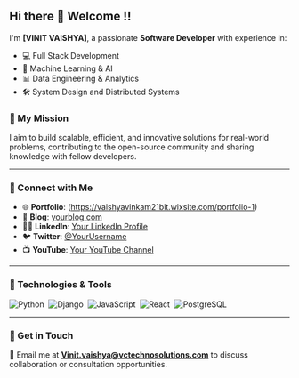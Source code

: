 ## Hi there 👋 Welcome !!

I'm **[VINIT VAISHYA]**, a passionate **Software Developer** with experience in:
- 💻 Full Stack Development
- 🧠 Machine Learning & AI
- 📊 Data Engineering & Analytics
- 🛠️ System Design and Distributed Systems

### 🚀 My Mission
I aim to build scalable, efficient, and innovative solutions for real-world problems, contributing to the open-source community and sharing knowledge with fellow developers.

---


### 🌟 Connect with Me
- 🌐 **Portfolio**: (https://vaishyavinkam21bit.wixsite.com/portfolio-1)
- 📝 **Blog**: [yourblog.com](https://yourblog.com)
- 🧑‍💼 **LinkedIn**: [Your LinkedIn Profile](https://linkedin.com/in/yourusername)
- 🐦 **Twitter**: [@YourUsername](https://twitter.com/yourusername)
- 📺 **YouTube**: [Your YouTube Channel](https://youtube.com/yourchannel)

---

### 🔧 Technologies & Tools
![Python](https://img.shields.io/badge/-Python-05122A?style=flat&logo=python)&nbsp;
![Django](https://img.shields.io/badge/-Django-05122A?style=flat&logo=django)&nbsp;
![JavaScript](https://img.shields.io/badge/-JavaScript-05122A?style=flat&logo=javascript)&nbsp;
![React](https://img.shields.io/badge/-React-05122A?style=flat&logo=react)&nbsp;
![PostgreSQL](https://img.shields.io/badge/-PostgreSQL-05122A?style=flat&logo=postgresql)&nbsp;

---

### 📩 Get in Touch
📧 Email me at **[Vinit.vaishya@vctechnosolutions.com](mailto:your.email@example.com)** to discuss collaboration or consultation opportunities.
